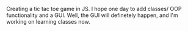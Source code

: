 Creating a tic tac toe game in JS.
I hope one day to add classes/ OOP functionality and a GUI.
Well, the GUI will definetely happen, and I'm working on learning classes now.